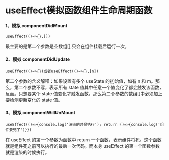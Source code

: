 # useEffect模拟函数组件生命周期函数



#### **1、模拟 componentDidMount**

```
useEffect(()=>{},[])
```

最主要的是第二个参数是空数组[],只会在组件挂载后运行一次。

#### 2、模拟 componentDidUpdate

```
useEffect(()=>{})或者useEffect(()=>{},[n])
```

第二个参数的含义解释：如果设置有多个 useState 的初始值，如有 n 和 m。那么，第二个参数不写，表示所有 state 值其中任意一个值变化了都会触发该函数，反而。只想要某个 state 值变化才触发函数，那么第二个参数的数组[]中必须加上要检测更新变化的 state 值。

#### 3、模拟 componentWillUnMount

```
useEffect(()=>{console.log('渲染的时候执行'); return ()=>{console.log('组件要死了')}})
```

在 useEffect 的第一个参数为函数中 return 一个函数，表示组件将死。这个函数就是组件死之前可以执行的最后一次代码。而本身 useEffect 的第一个函数参数就是渲染的时候执行。
